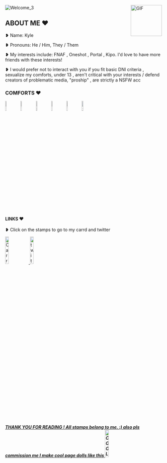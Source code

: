 ![Welcome_3](https://user-images.githubusercontent.com/100517935/155882759-1283689b-fc8d-4085-b73c-869c23889a90.gif)
<img align="right" alt="GIF" src="https://cdn.discordapp.com/attachments/416748520519761932/947546854298628166/Plight.gif" width="100"/>
<h2> ABOUT ME ❤ </h2>
<p> ❥ Name: Kyle </p>
<p> ❥ Pronouns: He / Him, They / Them </p>
<p> ❥ My interests include: FNAF , Oneshot , Portal , Kipo. I'd love to have more friends with these interests! </p>
<p> ❥ I would prefer not to interact with you if you fit basic DNI criteria , sexualize my comforts, under 13 , aren't critical with your interests / defend creators of problematic media, "proship" , are strictly a NSFW acc </p>
<h3> COMFORTS ❤ </h3>
<img src="https://cdn.discordapp.com/attachments/416748520519761932/947546329083674685/michiru.gif" alt="Michiru Kagemori (BNA)" width="9%">
<img src="https://cdn.discordapp.com/attachments/416748520519761932/947546331453485176/vanny.gif" alt="Vanny (fnaf)" width="9%">
<img src="https://cdn.discordapp.com/attachments/416748520519761932/947546338344697946/lamplighter.gif" alt="Lamplighter (Oneshot)" width="9%">
<img src="https://cdn.discordapp.com/attachments/416748520519761932/947546331134697602/rouge.gif" alt="Rouge (Sonic)" width="9%">
<img src="https://cdn.discordapp.com/attachments/416748520519761932/947546330622984272/wolf.gif" alt="Wolf (Kipo)" width="9%">
<img src="https://cdn.discordapp.com/attachments/416748520519761932/947546330878869544/shinx.gif" alt="Shinx (Pokemon)" width="9%">
<h4> LINKS ❤ </h4>
<p> ❥ Click on the stamps to go to my carrd and twitter </p>
<a href="https://g0attcomms.carrd.co/"><img src="https://cdn.discordapp.com/attachments/416748520519761932/947546329314394193/lamplighter.png" alt="Carrd" width="15%">
  <a href="https://twitter.com/HolicArts"><img src="https://cdn.discordapp.com/attachments/416748520519761932/947546330375548988/vanny2.png" alt="twitter" width="15%">
<h5> THANK YOU FOR READING !  All stamps belong to me. :)
also pls commission me I make cool page dolls like this 
<img src="https://media.discordapp.net/attachments/877800767711502336/878310866305572904/coco_is_here.gif" alt="COOL GIF" width="15%">
